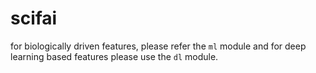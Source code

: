 # scifai

for biologically driven features, please refer the `ml` module and for deep learning based features please use the `dl` module. 